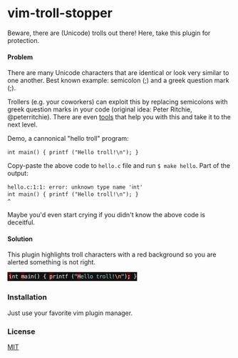 # vim-troll-stopper

Beware, there are (Unicode) trolls out there! Here, take this plugin for
protection.

#### Problem

There are many Unicode characters that are identical or look very
similar to one another. Best known example: semicolon (;) and a greek question
mark (;).

Trollers (e.g. your coworkers) can exploit this by replacing semicolons with
greek question marks in your code (original idea: Peter Ritchie, @peterritchie).
There are even [tools](https://github.com/reinderien/mimic) that help you with
this and take it to the next level.

Demo, a cannonical "hello troll" program:


    ⅰnt ⅿain() { рrintf ("Ηello troll!\n"); }

Copy-paste the above code to `hello.c` file and run `$ make hello`. Part of the
output:

    hello.c:1:1: error: unknown type name 'ⅰnt'
    ⅰnt ⅿain() { рrintf ("Ηello troll!\n"); }
    ^

Maybe you'd even start crying if you didn't know the above code is deceitful.

#### Solution

This plugin highlights troll characters with a red background so you are alerted
something is not right.

![hello troll program](hello_troll.png)

### Installation

Just use your favorite vim plugin manager.

### License

[MIT](LICENSE.md)
